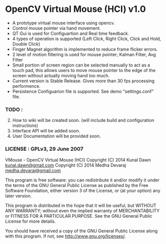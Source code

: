 OpenCV Virtual Mouse (HCI) v1.0
===============================================================
* A prototype virtual mouse interface using opencv.
* Control mouse pointer via hand movement.
* QT Gui is used for Configuartion and Real time feedback.
* 4 types of operation is supported {Left Click, Right Click, Click and Hold, Double Click}
* Finger Magnet algorithm is implemented to reduce frame flicker errors.
* 2 level of motion filtering is used for mouse pointer; Kalman Filter, Avg Filter
* Small portion of screen region can be selected manually to act as a touch pad, this allows users to move mouse pointer to the edge of the screen without actually moving hand too much.
* Current version is Stable Release. Gives more than 30 fps processing performence.
* Persistence Configuarion file is supported. See demo "settings.conf" file.

### TODO : 
2. How to wiki will be created soon. (will include build and configuration instructions)
2. Interface API will be added soon.
3. User Documentation will be provided soon.

### LICENSE : GPLv3, 29 June 2007 
VMouse - OpenCV Virtual Mouse (HCI)
Copyright (C) 2014  Kunal Dawn <kunal.dawn@gmail.com>
Copyright (C) 2014  Medha Devaraj <medha.devaraj@gmail.com>

This program is free software: you can redistribute it and/or modify
it under the terms of the GNU General Public License as published by
the Free Software Foundation, either version 3 of the License, or
(at your option) any later version.

This program is distributed in the hope that it will be useful,
but WITHOUT ANY WARRANTY; without even the implied warranty of
MERCHANTABILITY or FITNESS FOR A PARTICULAR PURPOSE.  See the
GNU General Public License for more details.

You should have received a copy of the GNU General Public License
along with this program.  If not, see <http://www.gnu.org/licenses/>.
